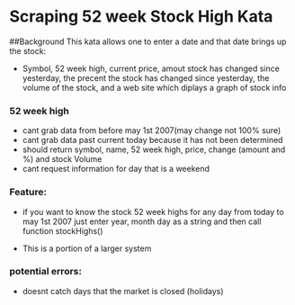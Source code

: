 # Scraping 52 week Stock High Kata

##Background
This kata allows one to enter a date and that date brings up the stock: 
* Symbol, 52 week high, current price, amout stock has changed since yesterday, the precent the stock has changed since yesterday, the volume of the stock, and a web site which diplays a graph of stock info

### 52 week high
* cant grab data from before may 1st 2007(may change not 100% sure)
* cant grab data past current today because it has not been determined
* should return symbol, name, 52 week high, price, change (amount and %) and stock Volume
* cant request information for day that is a weekend

### Feature:
* if you want to know the stock 52 week highs for any day from today to may 1st 2007 just enter year, month day as a string and then call function stockHighs()

* This is a portion of a larger system

### potential errors:
* doesnt catch days that the market is closed (holidays)

